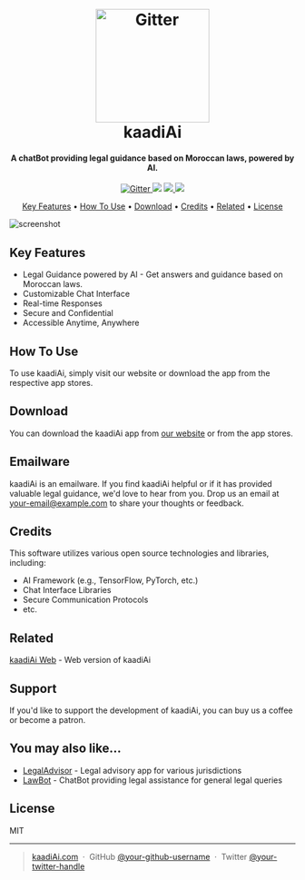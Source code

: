 <h1 align="center">
  <br>
  <img src="https://github.com/bahnirida/kaadiAi/assets/163600119/ccf26a69-ed76-49fe-a91d-0681e78aa67c" height="200px" alt="Gitter">
  <br>
  kaadiAi
  <br>
</h1>

<h4 align="center">A chatBot providing legal guidance based on Moroccan laws, powered by AI.</h4>

<p align="center">
  <a href="https://badge.fury.io/js/kaadiAi">
    <img src="https://badge.fury.io/js/kaadiAi.svg" alt="Gitter">
  </a>
  <a href="https://gitter.im/your-kaadiAi-room"><img src="https://badges.gitter.im/your-kaadiAi-room.svg"></a>
  <a href="mailto:your-email@example.com">
      <img src="https://img.shields.io/badge/SayThanks.io-%E2%98%BC-1EAEDB.svg">
  </a>
  <a href="https://www.paypal.me/YourName">
    <img src="https://img.shields.io/badge/$-donate-ff69b4.svg?maxAge=2592000&amp;style=flat">
  </a>
</p>

<p align="center">
  <a href="#key-features">Key Features</a> •
  <a href="#how-to-use">How To Use</a> •
  <a href="#download">Download</a> •
  <a href="#credits">Credits</a> •
  <a href="#related">Related</a> •
  <a href="#license">License</a>
</p>

![screenshot](https://your-kaadiAi-screenshot-url-here.png)

## Key Features

* Legal Guidance powered by AI - Get answers and guidance based on Moroccan laws.
* Customizable Chat Interface
* Real-time Responses
* Secure and Confidential
* Accessible Anytime, Anywhere

## How To Use

To use kaadiAi, simply visit our website or download the app from the respective app stores.

## Download

You can download the kaadiAi app from [our website](https://www.kaadiAi.com/download) or from the app stores.

## Emailware

kaadiAi is an emailware. If you find kaadiAi helpful or if it has provided valuable legal guidance, we'd love to hear from you. Drop us an email at <your-email@example.com> to share your thoughts or feedback.

## Credits

This software utilizes various open source technologies and libraries, including:

- AI Framework (e.g., TensorFlow, PyTorch, etc.)
- Chat Interface Libraries
- Secure Communication Protocols
- etc.

## Related

[kaadiAi Web](https://github.com/your-kaadiAi-web) - Web version of kaadiAi

## Support

If you'd like to support the development of kaadiAi, you can buy us a coffee or become a patron.

## You may also like...

- [LegalAdvisor](https://github.com/legal-advisor) - Legal advisory app for various jurisdictions
- [LawBot](https://github.com/law-bot) - ChatBot providing legal assistance for general legal queries

## License

MIT

---

> [kaadiAi.com](https://www.kaadiAi.com) &nbsp;&middot;&nbsp;
> GitHub [@your-github-username](https://github.com/your-github-username) &nbsp;&middot;&nbsp;
> Twitter [@your-twitter-handle](https://twitter.com/your-twitter-handle)
